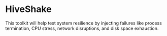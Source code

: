 # HiveShake
This toolkit will help test system resilience by injecting failures like process termination, CPU stress, network disruptions, and disk space exhaustion.
